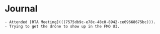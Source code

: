 # Journal
	- Attended [RTA Meeting](((7575db9c-e78c-48c0-8942-ce69668675bc))).
	- Trying to get the drone to show up in the FMO UI.